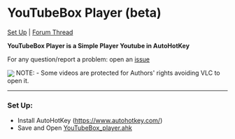 <h1> YouTubeBox Player (beta)</h1>
<p><a href="#setup">Set Up</a> | <a href="https://autohotkey.com/boards/viewtopic.php?f=6&t=59438">Forum Thread</a></p>

<p><strong>YouTubeBox Player is a Simple Player Youtube in AutoHotKey</strong></p>

For any question/report a problem: open an <a href="https://github.com/adegard/TagIE.ahk/issues">issue</a>

<img src="https://i.imgur.com/CfYpvRm.png"  align="center">
NOTE:
- Some videos are protected for Authors' rights avoiding VLC to open it.

******************
<a id="user-content-setup" class="anchor" aria-hidden="true" href="#setup"></a><h3>Set Up:</h3>
- Install AutoHotKey (https://www.autohotkey.com/)
- Save and Open <a href="https://github.com/adegard/YouTubeBox/raw/master/YouTubeBox_player.ahk" rel="nofollow">YouTubeBox_player.ahk</a>




